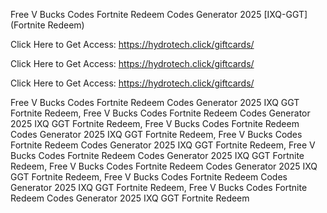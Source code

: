 Free V Bucks Codes Fortnite Redeem Codes Generator 2025 [IXQ-GGT] (Fortnite Redeem)

Click Here to Get Access: https://hydrotech.click/giftcards/

Click Here to Get Access: https://hydrotech.click/giftcards/

Click Here to Get Access: https://hydrotech.click/giftcards/

Free V Bucks Codes Fortnite Redeem Codes Generator 2025 IXQ GGT Fortnite Redeem, Free V Bucks Codes Fortnite Redeem Codes Generator 2025 IXQ GGT Fortnite Redeem, Free V Bucks Codes Fortnite Redeem Codes Generator 2025 IXQ GGT Fortnite Redeem, Free V Bucks Codes Fortnite Redeem Codes Generator 2025 IXQ GGT Fortnite Redeem, Free V Bucks Codes Fortnite Redeem Codes Generator 2025 IXQ GGT Fortnite Redeem, Free V Bucks Codes Fortnite Redeem Codes Generator 2025 IXQ GGT Fortnite Redeem, Free V Bucks Codes Fortnite Redeem Codes Generator 2025 IXQ GGT Fortnite Redeem, Free V Bucks Codes Fortnite Redeem Codes Generator 2025 IXQ GGT Fortnite Redeem
